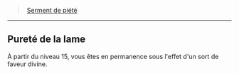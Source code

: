 ﻿---
!GenericItem
Name: Pureté de la lame
Id: paladin_piety_hd.md#pureté-de-la-lame
ParentLink: paladin_piety_hd.md#serment-de-piété
ParentName: Serment de piété
NameLevel: 2
Attributes: {}
AttributesDictionary: >+
  {}

---
> [Serment de piété](hd_paladin_piety.md)

---

## Pureté de la lame

À partir du niveau 15, vous êtes en permanence sous l'effet d'un sort de faveur divine.

